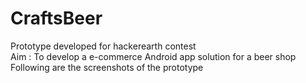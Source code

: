 # CraftsBeer
Prototype developed for hackerearth contest<br>
Aim : To develop a e-commerce Android app solution for a beer shop<br>
Following are the screenshots of the prototype <br>


